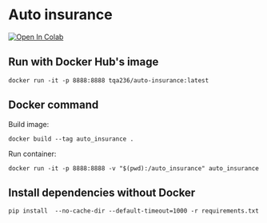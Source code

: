 # Auto insurance

[![Open In Colab](https://colab.research.google.com/assets/colab-badge.svg)](https://colab.research.google.com/github/tqa236/auto-insurance/blob/main/Train.ipynb)

## Run with Docker Hub's image

```console
docker run -it -p 8888:8888 tqa236/auto-insurance:latest
```

## Docker command

Build image:

```console
docker build --tag auto_insurance .
```

Run container:

```console
docker run -it -p 8888:8888 -v "$(pwd):/auto_insurance" auto_insurance
```

## Install dependencies without Docker

```console
pip install  --no-cache-dir --default-timeout=1000 -r requirements.txt
```